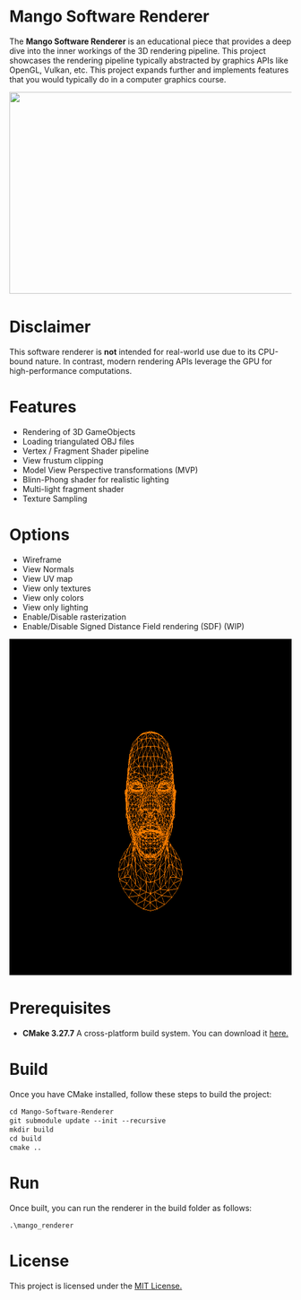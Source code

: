 # Mango Software Renderer
The **Mango Software Renderer** is an educational piece that provides a deep
dive into the inner workings of the 3D rendering pipeline. This project showcases
the rendering pipeline typically abstracted by graphics APIs like OpenGL, Vulkan,
etc. This project expands further and implements features that you would
typically do in a computer graphics course.

<p align="center">
  <img width="640" height="360" src="https://github.com/dominicaq/Mango-Software-Renderer/blob/main/images/showcase.png">
</p>

# Disclaimer
This software renderer is **not** intended for real-world use due to its
CPU-bound nature. In contrast, modern rendering APIs leverage the GPU for high-performance computations.

# Features
- Rendering of 3D GameObjects
- Loading triangulated OBJ files
- Vertex / Fragment Shader pipeline
- View frustum clipping
- Model View Perspective transformations (MVP)
- Blinn-Phong shader for realistic lighting
- Multi-light fragment shader
- Texture Sampling

# Options
- Wireframe
- View Normals
- View UV map
- View only textures
- View only colors
- View only lighting
- Enable/Disable rasterization
- Enable/Disable Signed Distance Field rendering (SDF) (WIP)

<p align="center">
  <img width="800" height="600" src="https://github.com/dominicaq/Mango-Software-Renderer/blob/main/images/render_options.gif">
</p>

# Prerequisites
- **CMake 3.27.7** A cross-platform build system. You can download it [here.](https://cmake.org/download/)

# Build
Once you have CMake installed, follow these steps to build the project:
```console
cd Mango-Software-Renderer
git submodule update --init --recursive
mkdir build
cd build
cmake ..
```

# Run
Once built, you can run the renderer in the build folder as follows:
```console
.\mango_renderer
```

# License
This project is licensed under the [MIT License.](https://github.com/dominicaq/PureC-Software-renderer/blob/main/LICENSE)

